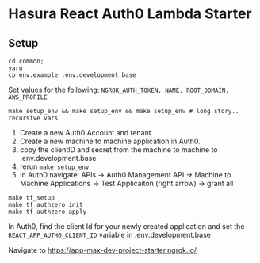 # Hasura React Auth0 Lambda Starter

## Setup

```
cd common;
yarn
cp env.example .env.development.base
```

Set values for the following:
`NGROK_AUTH_TOKEN, NAME, ROOT_DOMAIN, AWS_PROFILE`


```
make setup_env && make setup_env && make setup_env # long story.. recursive vars
```



1. Create a new Auth0 Account and tenant.
2. Create a new machine to machine application in Auth0.  
3. copy the clientID and secret from the machine to machine to .env.development.base
4. rerun `make setup_env`
5. in Auth0 navigate: APIs -> Auth0 Management API -> Machine to Machine Applications -> Test Applicaiton (right arrow) -> grant all

```
make tf_setup
make tf_authzero_init
make tf_authzero_apply
```

In Auth0, find the client Id for your newly created application and set the `REACT_APP_AUTH0_CLIENT_ID`
variable in .env.development.base

Navigate to https://app-max-dev-project-starter.ngrok.io/
